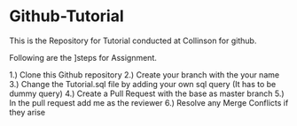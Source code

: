 # Github-Tutorial

This is the  Repository for Tutorial conducted at Collinson for github.

Following are the ]steps for Assignment.

1.) Clone this Github repository 
2.) Create your branch with the  your name 
3.) Change the Tutorial.sql file by adding your own sql query (It has to be dummy query) 
4.) Create a Pull Request with the base as master branch 
5.) In the pull request add me as the reviewer 
6.) Resolve any Merge Conflicts if they arise 
